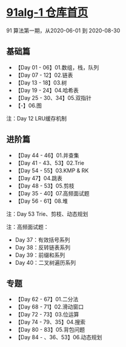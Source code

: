 
# [91alg-1 仓库首页](https://github.com/leetcode-pp/91alg-1)

91 算法第一期，从2020-06-01 到 2020-08-30



## 基础篇
* 【Day 01 - 06】01.数组，栈，队列
* 【Day 07 - 12】02.链表
* 【Day 13 - 18】03.树
* 【Day 19 - 24】04.哈希表
* 【Day 25 - 30、34】05.双指针
* 【-】06.图

注：Day 12 LRU缓存机制

## 进阶篇
* 【Day 44 - 46】01.并查集
* 【Day 41 - 43、53】02.Trie
* 【Day 54 - 55】03.KMP & RK
* 【Day 47】04.跳表
* 【Day 48 - 53】05.剪枝
* 【Day 35 - 40】07.高频面试题
* 【Day 56 - 61】08.堆

注：Day 53 Trie、剪枝、动态规划

注：高频面试题：
- Day 37：有效括号系列
- Day 38：反转链表系列
- Day 39：前缀和系列
- Day 40：二叉树遍历系列

## 专题
* 【Day 62 - 67】01.二分法
* 【Day 68 - 71】02.滑动窗口
* 【Day 72 - 73】03.位运算
* 【Day 74 - 79、35】04.搜索
* 【Day 80 - 83】05.背包问题
* 【Day 84 - 、36、53】06.动态规划
